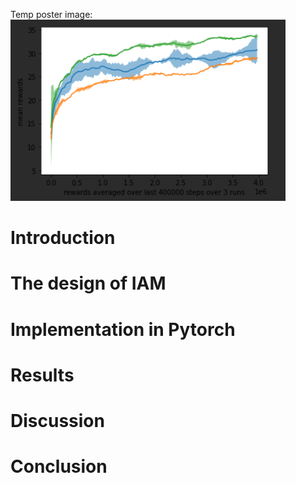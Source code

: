 Temp poster image:
![image](poster.png)

# Introduction
# The design of IAM
# Implementation in Pytorch
# Results
# Discussion
# Conclusion

